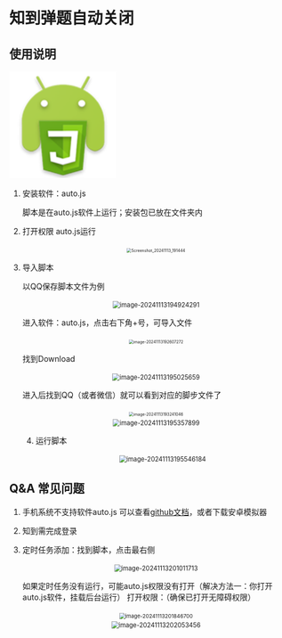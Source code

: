 # 知到弹题自动关闭

## 使用说明

<img src="pic/logo-1731500583745-1.png" alt="logo" style="zoom: 150%;" />

1. 安装软件：auto.js

	脚本是在auto.js软件上运行；安装包已放在文件夹内

2. 打开权限
	auto.js运行

	<center>
	    <img src="../../../Downloads/Screenshot_20241113_191444.jpg" alt="Screenshot_20241113_191444" style="zoom:50%;" />
	</center>
	
	
3. 导入脚本

	以QQ保存脚本文件为例
	<center>
	    <img src="../../../AppData/Roaming/Typora/typora-user-images/image-20241113194924291.png" alt="image-20241113194924291" style="zoom: 80%;" />
	</center>
	
	

	进入软件：auto.js，点击右下角+号，可导入文件
	<center>
	    <img src="../../../AppData/Roaming/Typora/typora-user-images/image-20241113192607272.png" alt="image-20241113192607272" style="zoom: 50%;" />
	</center>

	找到Download
	<center>
	    <img src="../../../AppData/Roaming/Typora/typora-user-images/image-20241113195025659.png" alt="image-20241113195025659" style="zoom:80%;" />
	</center>

	进入后找到QQ（或者微信）就可以看到对应的脚步文件了

	<center>
	    <img src="../../../AppData/Roaming/Typora/typora-user-images/image-20241113193241046.png" alt="image-20241113193241046" style="zoom:50%;" />
	</center>

	<center>
	    <img src="../../../AppData/Roaming/Typora/typora-user-images/image-20241113195357899.png" alt="image-20241113195357899" style="zoom:80%;" />
	</center>

	4. 运行脚本

		<center>
		    <img src="../../../AppData/Roaming/Typora/typora-user-images/image-20241113195546184.png" alt="image-20241113195546184" style="zoom:80%;" />
		</center>

## Q&A 常见问题

1. 手机系统不支持软件auto.js
	可以查看[github文档](https://github.com/kkevsekk1/AutoX?tab=readme-ov-file)，或者下载安卓模拟器
2. 知到需完成登录
3. 定时任务添加：找到脚本，点击最右侧
	<center>
	    <img src="../../../AppData/Roaming/Typora/typora-user-images/image-20241113201011713.png" alt="image-20241113201011713" style="zoom:80%;" />
	</center>
	
	如果定时任务没有运行，可能auto.js权限没有打开（解决方法一：你打开auto.js软件，挂载后台运行）
	打开权限：（确保已打开无障碍权限）
	
	<center>
	    <img src="../../../AppData/Roaming/Typora/typora-user-images/image-20241113201846700.png" alt="image-20241113201846700" style="zoom:67%;" />
	</center>
	
	<center>
	    <img src="../../../AppData/Roaming/Typora/typora-user-images/image-20241113202053456.png" alt="image-20241113202053456" style="zoom: 80%;" />
	</center>
	
	


​	

​	

​	

​	

​	

